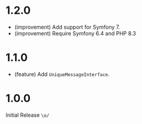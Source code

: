 1.2.0
=====

* (improvement) Add support for Symfony 7.
* (improvement) Require Symfony 6.4 and PHP 8.3


1.1.0
=====

* (feature) Add `UniqueMessageInterface`.


1.0.0
=====

Initial Release `\o/`
